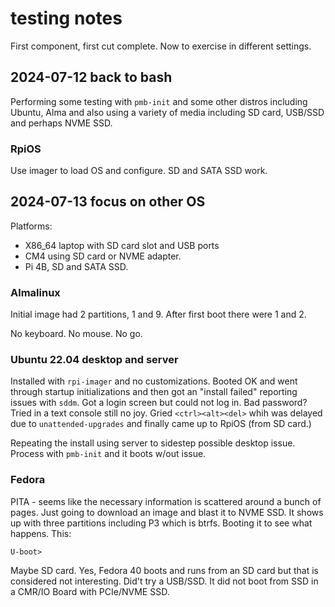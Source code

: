 # testing notes

First component, first cut complete. Now to exercise in different settings.

## 2024-07-12 back to bash

Performing some testing with `pmb-init` and some other distros including Ubuntu, Alma and also using a variety of media including SD card, USB/SSD and perhaps NVME SSD.

### RpiOS

Use imager to load OS and configure. SD and SATA SSD work.

## 2024-07-13 focus on other OS

Platforms:

* X86_64 laptop with SD card slot and USB ports
* CM4 using SD card or NVME adapter.
* Pi 4B, SD and SATA SSD.

### Almalinux

Initial image had 2 partitions, 1 and 9. After first boot there were 1 and 2.

No keyboard. No mouse. No go.

### Ubuntu 22.04 desktop and server

Installed with `rpi-imager` and no customizations. Booted OK and went through startup initializations and then got an "install failed" reporting issues with `sddm`. Got a login screen but could not log in. Bad password? Tried in a text console still no joy. Gried `<ctrl><alt><del>` whih was delayed due to `unattended-upgrades` and finally came up to RpiOS (from SD card.)

Repeating the install using server to sidestep possible desktop issue. Process with `pmb-init` and it boots w/out issue.

### Fedora

PITA - seems like the necessary information is scattered around a bunch of pages. Just going to download an image and blast it to NVME SSD. It shows up with three partitions including P3 which is btrfs. Booting it to see what happens. This:

```text
U-boot>
```

Maybe SD card. Yes, Fedora 40 boots and runs from an SD card but that is considered not interesting. Did't try a USB/SSD. It did not boot from SSD in a CMR/IO Board with PCIe/NVME SSD.
